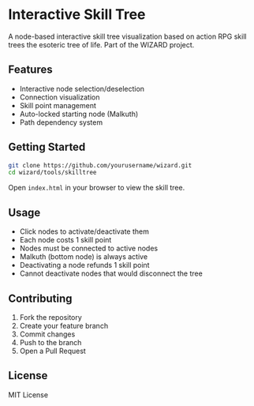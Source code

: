 # Interactive Skill Tree

A node-based interactive skill tree visualization based on action RPG skill trees the esoteric tree of life. Part of the WIZARD project.

## Features
- Interactive node selection/deselection
- Connection visualization
- Skill point management
- Auto-locked starting node (Malkuth)
- Path dependency system

## Getting Started
```bash
git clone https://github.com/yourusername/wizard.git
cd wizard/tools/skilltree
```
Open `index.html` in your browser to view the skill tree.

## Usage
- Click nodes to activate/deactivate them
- Each node costs 1 skill point
- Nodes must be connected to active nodes
- Malkuth (bottom node) is always active
- Deactivating a node refunds 1 skill point
- Cannot deactivate nodes that would disconnect the tree

## Contributing
1. Fork the repository
2. Create your feature branch
3. Commit changes
4. Push to the branch
5. Open a Pull Request

## License
MIT License